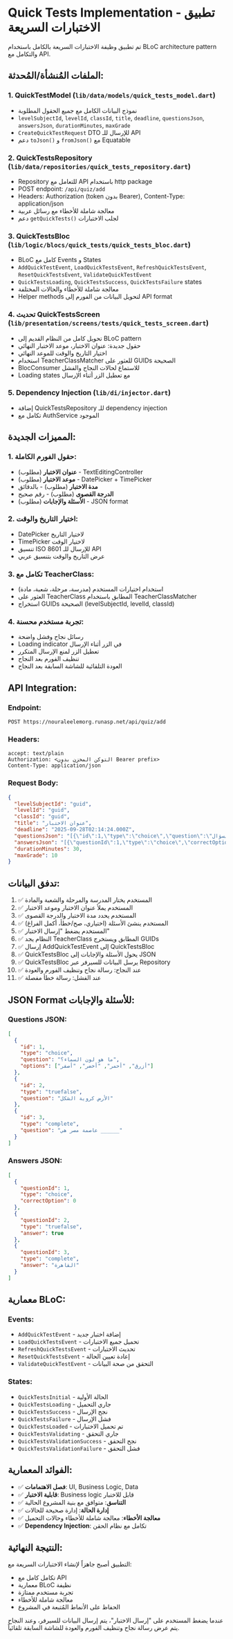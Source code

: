 # Quick Tests Implementation - تطبيق الاختبارات السريعة

تم تطبيق وظيفة الاختبارات السريعة بالكامل باستخدام BLoC architecture pattern والتكامل مع API.

## الملفات المُنشأة/المُحدثة:

### 1. **QuickTestModel** (`lib/data/models/quick_tests_model.dart`)
- نموذج البيانات الكامل مع جميع الحقول المطلوبة
- `levelSubjectId`, `levelId`, `classId`, `title`, `deadline`, `questionsJson`, `answersJson`, `durationMinutes`, `maxGrade`
- `CreateQuickTestRequest` DTO للإرسال للـ API
- دعم `toJson()` و `fromJson()` مع Equatable

### 2. **QuickTestsRepository** (`lib/data/repositories/quick_tests_repository.dart`)
- Repository للتعامل مع API باستخدام http package
- POST endpoint: `/api/quiz/add`
- Headers: Authorization (token بدون Bearer), Content-Type: application/json
- معالجة شاملة للأخطاء مع رسائل عربية
- دعم `getQuickTests()` لجلب الاختبارات

### 3. **QuickTestsBloc** (`lib/logic/blocs/quick_tests/quick_tests_bloc.dart`)
- BLoC كامل مع Events و States
- `AddQuickTestEvent`, `LoadQuickTestsEvent`, `RefreshQuickTestsEvent`, `ResetQuickTestsEvent`, `ValidateQuickTestEvent`
- `QuickTestsLoading`, `QuickTestsSuccess`, `QuickTestsFailure` states
- معالجة شاملة للأخطاء والحالات المختلفة
- Helper methods لتحويل البيانات من الفورم إلى API format

### 4. **تحديث QuickTestsScreen** (`lib/presentation/screens/tests/quick_tests_screen.dart`)
- تحويل كامل من النظام القديم إلى BLoC pattern
- حقول جديدة: عنوان الاختبار، موعد الاختبار النهائي
- اختيار التاريخ والوقت للموعد النهائي
- استخدام TeacherClassMatcher للعثور على GUIDs الصحيحة
- BlocConsumer للاستماع لحالات النجاح والفشل
- Loading states مع تعطيل الزر أثناء الإرسال

### 5. **Dependency Injection** (`lib/di/injector.dart`)
- إضافة QuickTestsRepository للـ dependency injection
- تكامل مع AuthService الموجود

## المميزات الجديدة:

### 1. **حقول الفورم الكاملة:**
- **عنوان الاختبار** (مطلوب) - TextEditingController
- **موعد الاختبار** (مطلوب) - DatePicker + TimePicker
- **مدة الاختبار** (مطلوب) - بالدقائق
- **الدرجة القصوى** (مطلوب) - رقم صحيح
- **الأسئلة والإجابات** (مطلوب) - JSON format

### 2. **اختيار التاريخ والوقت:**
- DatePicker لاختيار التاريخ
- TimePicker لاختيار الوقت
- تنسيق ISO 8601 للإرسال للـ API
- عرض التاريخ والوقت بتنسيق عربي

### 3. **تكامل مع TeacherClass:**
- استخدام اختيارات المستخدم (مدرسة، مرحلة، شعبة، مادة)
- العثور على TeacherClass المطابق باستخدام TeacherClassMatcher
- استخراج GUIDs الصحيحة (levelSubjectId, levelId, classId)

### 4. **تجربة مستخدم محسنة:**
- رسائل نجاح وفشل واضحة
- Loading indicator في الزر أثناء الإرسال
- تعطيل الزر لمنع الإرسال المتكرر
- تنظيف الفورم بعد النجاح
- العودة التلقائية للشاشة السابقة بعد النجاح

## API Integration:

### **Endpoint:**
```
POST https://nouraleelemorg.runasp.net/api/quiz/add
```

### **Headers:**
```
accept: text/plain
Authorization: <التوكن المخزن بدون Bearer prefix>
Content-Type: application/json
```

### **Request Body:**
```json
{
  "levelSubjectId": "guid",
  "levelId": "guid", 
  "classId": "guid",
  "title": "عنوان الاختبار",
  "deadline": "2025-09-28T02:14:24.000Z",
  "questionsJson": "[{\"id\":1,\"type\":\"choice\",\"question\":\"السؤال\",\"options\":[\"خيار1\",\"خيار2\"]}]",
  "answersJson": "[{\"questionId\":1,\"type\":\"choice\",\"correctOption\":0}]",
  "durationMinutes": 30,
  "maxGrade": 10
}
```

## تدفق البيانات:

1. ✅ المستخدم يختار المدرسة والمرحلة والشعبة والمادة
2. ✅ المستخدم يملأ عنوان الاختبار وموعد الاختبار
3. ✅ المستخدم يحدد مدة الاختبار والدرجة القصوى
4. ✅ المستخدم ينشئ الأسئلة (اختياري، صح/خطأ، أكمل الفراغ)
5. ✅ المستخدم يضغط "إرسال الاختبار"
6. ✅ النظام يجد TeacherClass المطابق ويستخرج GUIDs
7. ✅ إرسال AddQuickTestEvent إلى QuickTestsBloc
8. ✅ QuickTestsBloc يحول الأسئلة والإجابات إلى JSON
9. ✅ QuickTestsBloc يرسل البيانات للسيرفر عبر Repository
10. ✅ عند النجاح: رسالة نجاح وتنظيف الفورم والعودة
11. ✅ عند الفشل: رسالة خطأ مفصلة

## JSON Format للأسئلة والإجابات:

### **Questions JSON:**
```json
[
  {
    "id": 1,
    "type": "choice",
    "question": "ما هو لون السماء؟",
    "options": ["أزرق", "أحمر", "أخضر", "أصفر"]
  },
  {
    "id": 2,
    "type": "truefalse",
    "question": "الأرض كروية الشكل"
  },
  {
    "id": 3,
    "type": "complete",
    "question": "عاصمة مصر هي ______"
  }
]
```

### **Answers JSON:**
```json
[
  {
    "questionId": 1,
    "type": "choice",
    "correctOption": 0
  },
  {
    "questionId": 2,
    "type": "truefalse",
    "answer": true
  },
  {
    "questionId": 3,
    "type": "complete",
    "answer": "القاهرة"
  }
]
```

## معمارية BLoC:

### **Events:**
- `AddQuickTestEvent` - إضافة اختبار جديد
- `LoadQuickTestsEvent` - تحميل جميع الاختبارات
- `RefreshQuickTestsEvent` - تحديث الاختبارات
- `ResetQuickTestsEvent` - إعادة تعيين الحالة
- `ValidateQuickTestEvent` - التحقق من صحة البيانات

### **States:**
- `QuickTestsInitial` - الحالة الأولية
- `QuickTestsLoading` - جاري التحميل
- `QuickTestsSuccess` - نجح الإرسال
- `QuickTestsFailure` - فشل الإرسال
- `QuickTestsLoaded` - تم تحميل الاختبارات
- `QuickTestsValidating` - جاري التحقق
- `QuickTestsValidationSuccess` - نجح التحقق
- `QuickTestsValidationFailure` - فشل التحقق

## الفوائد المعمارية:

- ✅ **فصل الاهتمامات**: UI, Business Logic, Data
- ✅ **قابلية الاختبار**: Business logic قابل للاختبار
- ✅ **التناسق**: متوافق مع بنية المشروع الحالية
- ✅ **إدارة الحالة**: إدارة صحيحة للحالات
- ✅ **معالجة الأخطاء**: معالجة شاملة للأخطاء وحالات التحميل
- ✅ **Dependency Injection**: تكامل مع نظام الحقن

## النتيجة النهائية:

التطبيق أصبح جاهزاً لإنشاء الاختبارات السريعة مع:
- تكامل كامل مع API
- معمارية BLoC نظيفة
- تجربة مستخدم ممتازة
- معالجة شاملة للأخطاء
- الحفاظ على الأنماط المُتبعة في المشروع

عندما يضغط المستخدم على "إرسال الاختبار"، يتم إرسال البيانات للسيرفر، وعند النجاح يتم عرض رسالة نجاح وتنظيف الفورم والعودة للشاشة السابقة تلقائياً.
